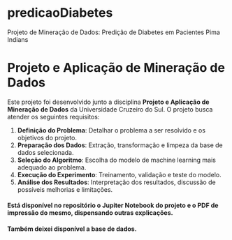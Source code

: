 # predicaoDiabetes
Projeto de Mineração de Dados: Predição de Diabetes em Pacientes Pima Indians

# Projeto e Aplicação de Mineração de Dados

Este projeto foi desenvolvido junto a disciplina **Projeto e Aplicação de Mineração de Dados** da Universidade Cruzeiro do Sul. 
O projeto busca atender os seguintes requisitos:
1. **Definição do Problema**: Detalhar o problema a ser resolvido e os objetivos do projeto.
2. **Preparação dos Dados**: Extração, transformação e limpeza da base de dados selecionada.
3. **Seleção do Algoritmo**: Escolha do modelo de machine learning mais adequado ao problema.
4. **Execução do Experimento**: Treinamento, validação e teste do modelo.
5. **Análise dos Resultados**: Interpretação dos resultados, discussão de possíveis melhorias e limitações.

#### Está disponível no repositório o Jupiter Notebook do projeto e o PDF de impressão do mesmo, dispensando outras explicações. 
#### Também deixei disponível a base de dados.

